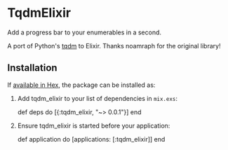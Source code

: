 # TqdmElixir

Add a progress bar to your enumerables in a second.

A port of Python's [tqdm](https://github.com/noamraph/tqdm) to Elixir. Thanks noamraph for the original library!

## Installation

If [available in Hex](https://hex.pm/docs/publish), the package can be installed as:

  1. Add tqdm_elixir to your list of dependencies in `mix.exs`:

        def deps do
          [{:tqdm_elixir, "~> 0.0.1"}]
        end

  2. Ensure tqdm_elixir is started before your application:

        def application do
          [applications: [:tqdm_elixir]]
        end
